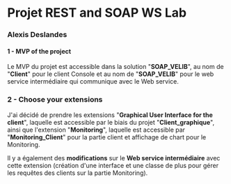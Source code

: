 # Projet REST and SOAP WS Lab

### Alexis Deslandes

#### 1 - MVP of the project

Le MVP du projet est accessible dans la solution "**SOAP_VELIB**",
au nom de "**Client**" pour le client Console et au nom de "**SOAP_VELIB**" pour le web
service intermédiaire qui communique avec le Web service.

### 2 - Choose your extensions

J'ai décidé de prendre les extensions "**Graphical User Interface for the client**",
laquelle est accessible par le biais du projet "**Client_graphique**", ainsi que
l'extension "**Monitoring**", laquelle est accessible par "**Monitoring_Client**"
pour la partie client et affichage de chart pour le Monitoring.

Il y a également des **modifications** sur le **Web service intermédiaire** avec cette extension
(création d'une interface et une classe de plus pour gérer les requêtes des clients
sur la partie Monitoring).
